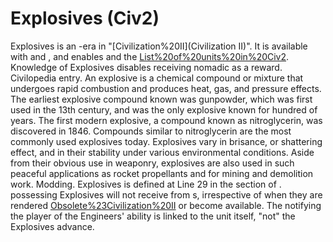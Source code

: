 # Explosives (Civ2)

 Explosives is an -era in "[Civilization%20II](Civilization II)". It is available with and , and enables and the [List%20of%20units%20in%20Civ2](unit).
Knowledge of Explosives disables receiving nomadic as a reward.
Civilopedia entry.
An explosive is a chemical compound or mixture that undergoes rapid combustion and produces heat, gas, and pressure effects. The earliest explosive compound known was gunpowder, which was first used in the 13th century, and was the only explosive known for hundred of years. The first modern explosive, a compound known as nitroglycerin, was discovered in 1846. Compounds similar to nitroglycerin are the most commonly used explosives today. Explosives vary in brisance, or shattering effect, and in their stability under various environmental conditions. Aside from their obvious use in weaponry, explosives are also used in such peaceful applications as rocket propellants and for mining and demolition work.
Modding.
Explosives is defined at Line 29 in the section of . possessing Explosives will not receive from s, irrespective of when they are rendered [Obsolete%23Civilization%20II](obsolete) or become available.
The notifying the player of the Engineers' ability is linked to the unit itself, "not" the Explosives advance.